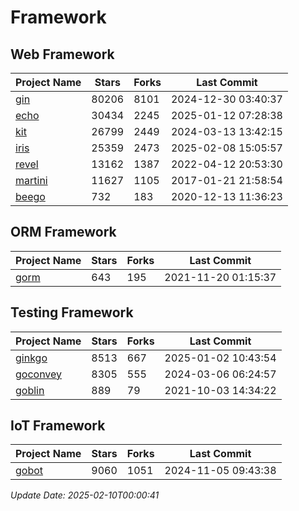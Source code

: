 # Framework

## Web Framework
| Project Name | Stars | Forks | Last Commit |
| ------------ | ----- | ----- | ----------- |
| [gin](https://github.com/gin-gonic/gin) | 80206 | 8101 | 2024-12-30 03:40:37 |
| [echo](https://github.com/labstack/echo) | 30434 | 2245 | 2025-01-12 07:28:38 |
| [kit](https://github.com/go-kit/kit) | 26799 | 2449 | 2024-03-13 13:42:15 |
| [iris](https://github.com/kataras/iris) | 25359 | 2473 | 2025-02-08 15:05:57 |
| [revel](https://github.com/revel/revel) | 13162 | 1387 | 2022-04-12 20:53:30 |
| [martini](https://github.com/go-martini/martini) | 11627 | 1105 | 2017-01-21 21:58:54 |
| [beego](https://github.com/astaxie/beego) | 732 | 183 | 2020-12-13 11:36:23 |

## ORM Framework
| Project Name | Stars | Forks | Last Commit |
| ------------ | ----- | ----- | ----------- |
| [gorm](https://github.com/jinzhu/gorm) | 643 | 195 | 2021-11-20 01:15:37 |

## Testing Framework
| Project Name | Stars | Forks | Last Commit |
| ------------ | ----- | ----- | ----------- |
| [ginkgo](https://github.com/onsi/ginkgo) | 8513 | 667 | 2025-01-02 10:43:54 |
| [goconvey](https://github.com/smartystreets/goconvey) | 8305 | 555 | 2024-03-06 06:24:57 |
| [goblin](https://github.com/franela/goblin) | 889 | 79 | 2021-10-03 14:34:22 |

## IoT Framework
| Project Name | Stars | Forks | Last Commit |
| ------------ | ----- | ----- | ----------- |
| [gobot](https://github.com/hybridgroup/gobot) | 9060 | 1051 | 2024-11-05 09:43:38 |

*Update Date: 2025-02-10T00:00:41*